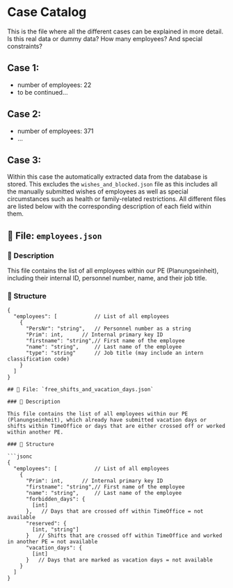 # Case Catalog
This is the file where all the different cases can be explained in more detail.
Is this real data or dummy data? How many employees? And special constraints?

## Case 1:
- number of employees: 22
- to be continued...

## Case 2:
- number of employees: 371
- ...

## Case 3:
Within this case the automatically extracted data from the database is stored. This excludes the `wishes_and_blocked.json` file as this includes all the manually submitted wishes of employees as well as special circumstances such as health or family-related restrictions. All different files are listed below with the corresponding description of each field within them.

## 📁 File: `employees.json`

### 📝 Description

This file contains the list of all employees within our PE (Planungseinheit), including their internal ID, personnel number, name, and their job title.

### 📐 Structure

```jsonc
{
  "employees": [            // List of all employees
    {
      "PersNr": "string",   // Personnel number as a string
      "Prim": int,      // Internal primary key ID
      "firstname": "string",// First name of the employee
      "name": "string",     // Last name of the employee
      "type": "string"      // Job title (may include an intern classification code)
    }
  ]
}

## 📁 File: `free_shifts_and_vacation_days.json`

### 📝 Description

This file contains the list of all employees within our PE (Planungseinheit), which already have submitted vacation days or shifts within TimeOffice or days that are either crossed off or worked within another PE.

### 📐 Structure

```jsonc
{
  "employees": [            // List of all employees
    {
      "Prim": int,      // Internal primary key ID
      "firstname": "string",// First name of the employee
      "name": "string",     // Last name of the employee
      "forbidden_days": {
        [int]
      },   // Days that are crossed off within TimeOffice = not available
      "reserved": {
        [int, "string"]
      }   // Shifts that are crossed off within TimeOffice and worked in another PE = not available
      "vacation_days": {
        [int]
      }   // Days that are marked as vacation days = not available
    }
  ]
}
